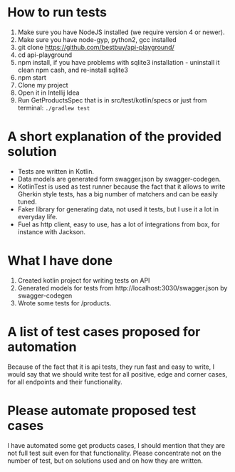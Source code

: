 # How to run tests
1. Make sure you have NodeJS installed (we require version 4 or newer).
1. Make sure you have node-gyp, python2, gcc installed
1. git clone https://github.com/bestbuy/api-playground/
1. cd api-playground
1. npm install, if you have problems with sqlite3 installation - uninstall it
clean npm cash, and re-install sqlite3
1. npm start
1. Clone my project
1. Open it in Intellij Idea
1. Run GetProductsSpec that is in src/test/kotlin/specs or just from terminal:
``./gradlew test``

# A short explanation of the provided solution
* Tests are written in Kotlin.
* Data models are generated form swagger.json by swagger-codegen. 
* KotlinTest is used as test runner because the fact that it allows to write
Gherkin style tests, has a big number of matchers and can be easily tuned.
* Faker library for generating data, not used it tests, but I use it a lot
in everyday life.
* Fuel as http client, easy to use, has a lot of integrations from box,
for instance with Jackson.

# What I have done
1. Created kotlin project for writing tests on API
1. Generated models for tests from http://localhost:3030/swagger.json by swagger-codegen
1. Wrote some tests for /products. 

# A list of test cases proposed for automation
Because of the fact that it is api tests, they run fast and easy to write,
I would say that we should write test for all positive, edge and corner
cases, for all endpoints and their functionality. 

# Please automate proposed test cases
I have automated some get products cases, I should mention that they are
not full test suit even for that functionality. Please concentrate not
on the number of test, but on solutions used and on how they are written.
